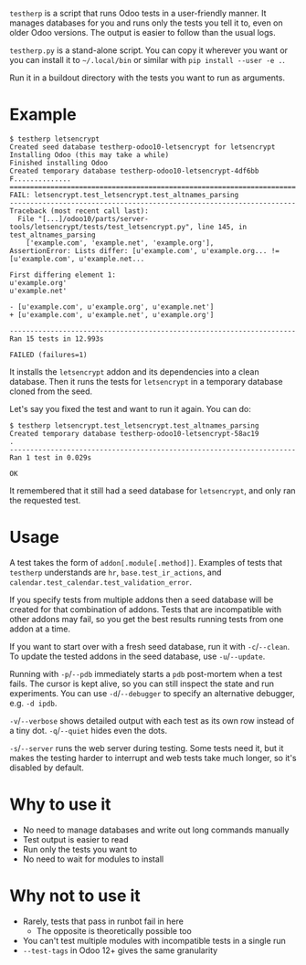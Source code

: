 `testherp` is a script that runs Odoo tests in a user-friendly manner. It manages databases for you and runs only the tests you tell it to, even on older Odoo versions. The output is easier to follow than the usual logs.

`testherp.py` is a stand-alone script. You can copy it wherever you want or you can install it to `~/.local/bin` or similar with `pip install --user -e .`.

Run it in a buildout directory with the tests you want to run as arguments.

# Example

```
$ testherp letsencrypt
Created seed database testherp-odoo10-letsencrypt for letsencrypt
Installing Odoo (this may take a while)
Finished installing Odoo
Created temporary database testherp-odoo10-letsencrypt-4df6bb
F..............
======================================================================
FAIL: letsencrypt.test_letsencrypt.test_altnames_parsing
----------------------------------------------------------------------
Traceback (most recent call last):
  File "[...]/odoo10/parts/server-tools/letsencrypt/tests/test_letsencrypt.py", line 145, in test_altnames_parsing
    ['example.com', 'example.net', 'example.org'],
AssertionError: Lists differ: [u'example.com', u'example.org... != [u'example.com', u'example.net...

First differing element 1:
u'example.org'
u'example.net'

- [u'example.com', u'example.org', u'example.net']
+ [u'example.com', u'example.net', u'example.org']

----------------------------------------------------------------------
Ran 15 tests in 12.993s

FAILED (failures=1)
```

It installs the `letsencrypt` addon and its dependencies into a clean database. Then it runs the tests for `letsencrypt` in a temporary database cloned from the seed.

Let's say you fixed the test and want to run it again. You can do:

```
$ testherp letsencrypt.test_letsencrypt.test_altnames_parsing
Created temporary database testherp-odoo10-letsencrypt-58ac19
.
----------------------------------------------------------------------
Ran 1 test in 0.029s

OK
```

It remembered that it still had a seed database for `letsencrypt`, and only ran the requested test.

# Usage

A test takes the form of `addon[.module[.method]]`. Examples of tests that `testherp` understands are `hr`, `base.test_ir_actions`, and `calendar.test_calendar.test_validation_error`.

If you specify tests from multiple addons then a seed database will be created for that combination of addons. Tests that are incompatible with other addons may fail, so you get the best results running tests from one addon at a time.

If you want to start over with a fresh seed database, run it with `-c`/`--clean`. To update the tested addons in the seed database, use `-u`/`--update`.

Running with `-p`/`--pdb` immediately starts a `pdb` post-mortem when a test fails. The cursor is kept alive, so you can still inspect the state and run experiments. You can use `-d`/`--debugger` to specify an alternative debugger, e.g. `-d ipdb`.

`-v`/`--verbose` shows detailed output with each test as its own row instead of a tiny dot. `-q`/`--quiet` hides even the dots.

`-s`/`--server` runs the web server during testing. Some tests need it, but it makes the testing harder to interrupt and web tests take much longer, so it's disabled by default.

# Why to use it

- No need to manage databases and write out long commands manually
- Test output is easier to read
- Run only the tests you want to
- No need to wait for modules to install

# Why not to use it

- Rarely, tests that pass in runbot fail in here
  - The opposite is theoretically possible too
- You can't test multiple modules with incompatible tests in a single run
- `--test-tags` in Odoo 12+ gives the same granularity
